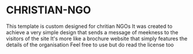 # CHRISTIAN-NGO
This template is custom designed for chritian NGOs
It was created to achieve a very simple design that sends a message of meekness to the visitors of the site
It's more like a brochure website that simply features the details of the organisation
Feel free to use but do read the license too
